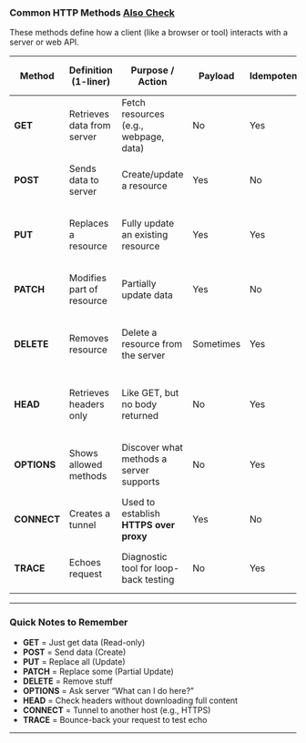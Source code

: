 ### **Common HTTP Methods**  [Also Check](https://github.com/IOxCyber/Ultimate-Cybersecurity-Guide_UCG/blob/main/Security-Insights/Common%20Knowledge/API-Testing/Concepts-HTTP-Methods.md)
These methods define how a client (like a browser or tool) interacts with a server or web API.

| **Method** | **Definition (1-liner)** | **Purpose / Action** | **Payload** | **Idempotent?** | **Use in Pentesting / API Testing** |
|------------|--------------------------|----------------------|--------------|------------------|-------------------------------------|
| **GET**    | Retrieves data from server | Fetch resources (e.g., webpage, data) | No | Yes | Test for **info disclosure, query param tampering** |
| **POST**   | Sends data to server | Create/update a resource | Yes | No | Test for **XSS, SQLi, file upload vulnerabilities** |
| **PUT**    | Replaces a resource | Fully update an existing resource | Yes | Yes | Test for **overwriting resources**, insecure API calls |
| **PATCH**  | Modifies part of resource | Partially update data | Yes | No | Like PUT, but partial — **test for improper validation** |
| **DELETE** | Removes resource | Delete a resource from the server | Sometimes | Yes | Test for **access control** (can attacker delete?) |
| **HEAD**   | Retrieves headers only | Like GET, but no body returned | No | Yes | Used in **fingerprinting, testing presence of resources** |
| **OPTIONS**| Shows allowed methods | Discover what methods a server supports | No | Yes | Check for **method exposure**, **CORS misconfig** |
| **CONNECT**| Creates a tunnel | Used to establish **HTTPS over proxy** | Yes | No | Can be abused in **proxy bypass** attacks |
| **TRACE**  | Echoes request | Diagnostic tool for loop-back testing | No | Yes | Can be abused in **Cross-Site Tracing (XST)** |

---

### **Quick Notes to Remember**

- **GET** = Just get data (Read-only)
- **POST** = Send data (Create)
- **PUT** = Replace all (Update)
- **PATCH** = Replace some (Partial Update)
- **DELETE** = Remove stuff
- **OPTIONS** = Ask server “What can I do here?”
- **HEAD** = Check headers without downloading full content
- **CONNECT** = Tunnel to another host (e.g., HTTPS)
- **TRACE** = Bounce-back your request to test echo

---
